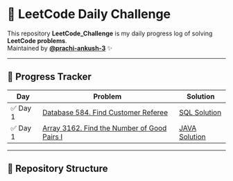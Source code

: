 # 🚀 LeetCode Daily Challenge  

This repository **LeetCode_Challenge** is my daily progress log of solving **LeetCode problems**.  
Maintained by **[@prachi-ankush-3](https://github.com/prachi-ankush-3)** ✨  

---

## 📅 Progress Tracker  

| Day | Problem | Solution |
|-----|----------|-----------|
| ✅ Day 1 | [Database 584. Find Customer Referee](https://leetcode.com/problems/find-customer-referee/) | [SQL Solution](./584_FindCustomerReferee.sql) |
| ✅ Day 1 | [Array 3162. Find the Number of Good Pairs I ](https://leetcode.com/problems/find-the-number-of-good-pairs-i?envType=problem-list-v2&envId=array) | [JAVA Solution](https://github.com/prachi-ankush-3/LeetCode_Challenge/commit/133dcbd9a4381b84b468b14e45b05b6efe9ff7fe) |

---

## 📂 Repository Structure  

